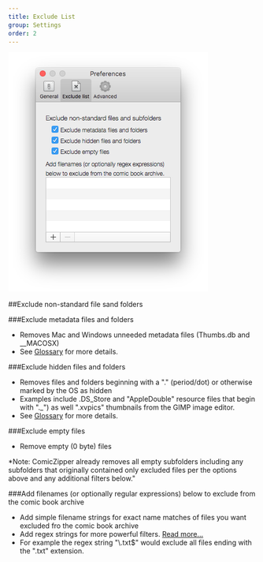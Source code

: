 ```yaml
---
title: Exclude List
group: Settings
order: 2
---
```


![Exclude List Settings](settings-excludelist.png)

##Exclude non-standard file sand folders

###Exclude metadata files and folders

- Removes Mac and Windows unneeded metadata files (Thumbs.db and \_\_MACOSX)
- See [Glossary](glossary.html) for more details.

###Exclude hidden files and folders

- Removes files and folders beginning with a "." (period/dot) or otherwise marked by the OS as hidden
- Examples include .DS_Store and "AppleDouble" resource files that begin with ".\_") as well ".xvpics" thumbnails from the GIMP image editor.
- See [Glossary](glossary.html) for more details.


###Exclude empty files

- Remove empty (0 byte) files

*Note: ComicZipper already removes all empty subfolders including any subfolders that originally contained only excluded files per the options above and any additional filters below."

###Add filenames (or optionally regular expressions) below to exclude from the comic book archive

- Add simple filename strings for exact name matches of files you want excluded fro the comic book archive
- Add regex strings for more powerful filters. [Read more...](https://en.wikipedia.org/wiki/Regular\_expression) 
- For example the regex string "\\.txt$" would exclude all files ending with the ".txt" extension.
